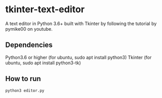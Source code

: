 # tkinter-text-editor
A text editor in Python 3.6+ built with Tkinter by following the tutorial by pymike00 on youtube.

## Dependencies

Python3.6 or higher (for ubuntu, sudo apt install python3)
Tkinter (for ubuntu, sudo apt install python3-tk)

## How to run

```bash
python3 editor.py
```

